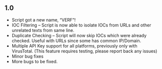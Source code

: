 ## 1.0
- Script got a new name, “VERF”!
- IOC Filtering – Script is now able to isolate IOCs from URLs and other unrelated texts from same line.
- Duplicate Checking – Script will now skip IOCs which were already checked. Useful with URLs since some has common IP/Domain.
- Multiple API Key support for all platforms, previously only with VirusTotal. (This feature requires testing, please report back any issues)
- Minor bug fixes
- More bugs to be fixed.
